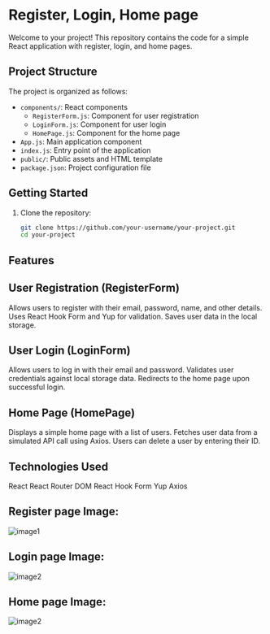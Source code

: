 # Register, Login, Home page

Welcome to your project! This repository contains the code for a simple React application with register, login, and home pages.

## Project Structure

The project is organized as follows:

  - `components/`: React components
    - `RegisterForm.js`: Component for user registration
    - `LoginForm.js`: Component for user login
    - `HomePage.js`: Component for the home page
  - `App.js`: Main application component
  - `index.js`: Entry point of the application
- `public/`: Public assets and HTML template
- `package.json`: Project configuration file

## Getting Started

1. Clone the repository:

   ```bash
   git clone https://github.com/your-username/your-project.git
   cd your-project
## Features
## User Registration (RegisterForm)
Allows users to register with their email, password, name, and other details.
Uses React Hook Form and Yup for validation.
Saves user data in the local storage.
## User Login (LoginForm)
Allows users to log in with their email and password.
Validates user credentials against local storage data.
Redirects to the home page upon successful login.
## Home Page (HomePage)
Displays a simple home page with a list of users.
Fetches user data from a simulated API call using Axios.
Users can delete a user by entering their ID.
## Technologies Used
React
React Router DOM
React Hook Form
Yup
Axios
## Register page Image:
![image1](https://github.com/mohammadmehdisalehi/React/blob/pages/public/s1.png)

## Login page Image:
![image2](https://github.com/mohammadmehdisalehi/React/blob/pages/public/s2.png)

## Home page Image:
![image2](https://github.com/mohammadmehdisalehi/React/blob/pages/public/s3.png)

